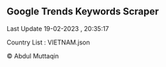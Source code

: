 

## Google Trends Keywords Scraper 
 
Last Update 19-02-2023 , 20:35:17

Country List :
VIETNAM.json



© Abdul Muttaqin 
